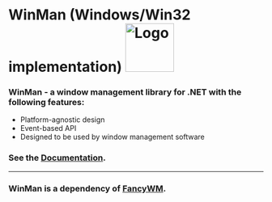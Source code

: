 # WinMan (Windows/Win32 implementation) <img src="https://raw.githubusercontent.com/veselink1/winman/master/Resources/Icon.png" alt="Logo" width="96">

### WinMan - a window management library for .NET with the following features:
 - Platform-agnostic design
 - Event-based API
 - Designed to be used by window management software

### See the [Documentation](https://veselink1.github.io/winman-windows/WinMan.Windows.html).

---
### WinMan is a dependency of [FancyWM](https://www.microsoft.com/en-us/p/fancywm/9p1741lkhqs9).
